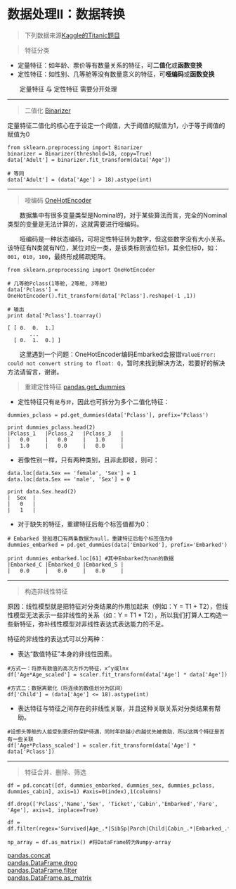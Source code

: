 # 数据处理II：数据转换
> 下列数据来源[Kaggle的Titanic题目](https://www.kaggle.com/prkukunoor/TitanicDataset/data)

> 特征分类

- 定量特征：如年龄、票价等有数量关系的特征，可**二值化**或**函数变换**
- 定性特征：如性别、几等舱等没有数量意义的特征，可**哑编码**或**函数变换**

&emsp;&emsp;定量特征 与 定性特征 需要分开处理

-------------

> 二值化 [Binarizer](http://scikit-learn.org/stable/modules/generated/sklearn.preprocessing.Binarizer)

定量特征二值化的核心在于设定一个阈值，大于阈值的赋值为1，小于等于阈值的赋值为0
```
from sklearn.preprocessing import Binarizer
binarizer = Binarizer(threshold=18, copy=True)
data['Adult'] = binarizer.fit_transform(data['Age'])

# 等同
data['Adult'] = (data['Age'] > 18).astype(int)
```

----------

> 哑编码 [OneHotEncoder](http://scikit-learn.org/stable/modules/generated/sklearn.preprocessing.OneHotEncoder)

&emsp;&emsp;数据集中有很多变量类型是Nominal的，对于某些算法而言，完全的Nominal类型的变量是无法计算的，这就需要进行哑编码。

&emsp;&emsp;哑编码是一种状态编码，可将定性特征转为数字，但这些数字没有大小关系。该特征有N类就有N位，某位对应一类，是该类标则该位标1，其余位标0，如：`001`，`010`，`100`，最终形成稀疏矩阵。

```
from sklearn.preprocessing import OneHotEncoder

# 几等舱Pclass(1等舱, 2等舱, 3等舱)
data['Pclass'] = OneHotEncoder().fit_transform(data['Pclass'].reshape(-1 ,1))

# 输出
print data['Pclass'].toarray()

[ [ 0.  0.  1.]
       ...
  [ 0.  1.  0.] ]
```

&emsp;&emsp;这里遇到一个问题：OneHotEncoder编码Embarked会报错`ValueError: could not convert string to float: Q`，暂时未找到解决方法，若要好的解决方法请留言，谢谢。

> 重建定性特征 [pandas.get_dummies](http://pandas.pydata.org/pandas-docs/stable/generated/pandas.get_dummies.html)

- 定性特征只有`是`与`非`，因此也可拆分为多个二值化特征：
```
dummies_pclass = pd.get_dummies(data['Pclass'], prefix='Pclass')

print dummies_pclass.head(2)
|Pclass_1   |Pclass_2   |Pclass_3   |
|   0.0     |   0.0     |   1.0     |
|   1.0     |   0.0     |   0.0     |
```
- 若像性别一样，只有两种类别，且非此即彼，则可：
```
data.loc[data.Sex == 'female', 'Sex'] = 1
data.loc[data.Sex == 'male', 'Sex'] = 0

print data.Sex.head(2)
|  Sex  |
|   0   |
|   1   |
```
- 对于缺失的特征，重建特征后每个标签值都为0：
```
# Embarked 登船港口有两条数据为null，重建特征后每个标签值为0
dummies_embarked = pd.get_dummies(data['Embarked'], prefix='Embarked')

print dummies_embarked.loc[61] #其中Embarked为nan的数据
|Embarked_C |Embarked_Q |Embarked_S |
|   0.0     |   0.0     |   0.0     |
```

---------------

> 构造非线性特征

原因：线性模型就是把特征对分类结果的作用加起来（例如：Y = T1 + T2），但线性模型无法表示一些非线性的关系（如：Y = T1 * T2），所以我们打算人工构造一些新特征，弥补线性模型对非线性表达式表达能力的不足。

特征的非线性的表达式可以分两种：
- 表达“数值特征”本身的非线性因素。
```
#方式一：将原有数值的高次方作为特征，x^y或lnx
df['Age*Age_scaled'] = scaler.fit_transform(data['Age'] * data['Age'])

#方式二：数据离散化（将连续的数值划分为区间）
df['Child'] = (data['Age'] <= 18).astype(int)
```
- 表达特征与特征之间存在的非线性关联，并且这种关联关系对分类结果有帮助。
```
#设想头等舱的人能受到更好的保护待遇，同时年龄越小的越优先被救助，所以这两个特征是否有一些关联
df['Age*Pclass_scaled'] = scaler.fit_transform(data['Age'] * data['Pclass'])
```

----------------------

> 特征合并、删除、筛选
```
df = pd.concat([df, dummies_embarked, dummies_sex, dummies_pclass, dummies_cabin], axis=1) #axis=0(index),1(columns)

df.drop(['Pclass','Name','Sex', 'Ticket','Cabin','Embarked','Fare', 'Age'], axis=1, inplace=True)

df = df.filter(regex='Survived|Age_.*|SibSp|Parch|Child|Cabin_.*|Embarked_.*|Sex_.*|Pclass_.*')

np_array = df.as_matrix() #将DataFrame转为Numpy-array
```
[pandas.concat](http://pandas.pydata.org/pandas-docs/stable/generated/pandas.concat.html)<br>
[pandas.DataFrame.drop](http://pandas.pydata.org/pandas-docs/stable/generated/pandas.DataFrame.drop.html)<br>
[pandas.DataFrame.filter](http://pandas.pydata.org/pandas-docs/stable/generated/pandas.DataFrame.filter.html)<br>
[pandas.DataFrame.as_matrix](http://pandas.pydata.org/pandas-docs/stable/generated/pandas.DataFrame.as_matrix.html)